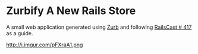 # Zurbify A New Rails Store

A small web application generated
using [Zurb](https://github.com/zurb/foundation)
and following [RailsCast # 417](http://railscasts.com/episodes/417-foundation)
as a guide.

http://i.imgur.com/pFXraA1.png
